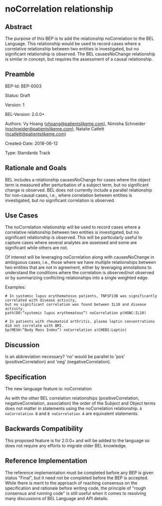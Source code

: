 # noCorrelation relationship

## Abstract

The purpose of this BEP is to add the relationship noCorrelation to the BEL Language. This relationship would be used to record cases where a correlative relationship between two entities is investigated, but no significant relationship is observed. The BEL causesNoChange relationship is similar in concept, but requires the assessment of a causal relationship. 

## Preamble

BEP-Id: BEP-0003

Status: Draft

Version: 1

BEL-Version: 2.0.0+

Authors: Vy Hoang (vhoang@patientslikeme.com), Nimisha Schneider (nschneider@patientslikeme.com), Natalie Catlett (ncatlett@patientslikeme.com)

Created-Date: 2018-06-12

Type: Standards Track

## Rationale and Goals

BEL includes a relationship causesNoChange for cases where the object term is measured after perturbation of a subject term, but no significant change is observed. BEL does not currently include a parallel relationship for non-causal cases, i.e., where correlation between entities is investigated, but no significant correlation is observed.

## Use Cases

The noCorrelation relationship will be used to record cases where a correlative relationship between two entities is investigated, but no significant relationship is observed. This will be particularly useful to capture cases where several analytes are assessed and some are significant while others are not. 

Of interest will be leveraging noCorrelation along with causesNoChange in ambiguous cases, i.e., those where we have multiple relationships between two entities that are not in agreement, either by leveraging annotations to understand the conditions where the correlation is observed/not observed or by summarizing conflicting relationships into a single weighted edge.

Examples: 

    # In systemic lupus erythematosus patients, TNFSF13B was significantly correlated with disease activity, 
    but no significant correlation was found between IL10 and disease activity.
    path(DO:“systemic lupus erythematous”) noCorrelation p(HGNC:IL10)

    # In patients with rheumatoid arthritis, plasma leptin concentrations did not correlate with BMI. 
    bp(MESH:“Body Mass Index”) noCorrelation a(CHEBI:Leptin)


## Discussion

Is an abbreviation necessary? 'no' would be parallel to 'pos' (positiveCorrelation) and 'neg' (negativeCorrelation).

## Specification

The new language feature is:
noCorrelation

As with the other BEL correlation relationships (positiveCorrelation, negativeCorrelation, association) the order of the Subject and Object terms does not matter in statements using the noCorrelation relationship. `A noCorrelation B` and `B noCorrelation A` are equivalent statements.

## Backwards Compatibility

This proposed feature is for 2.0.0+ and will be added to the language so does not require any efforts to migrate older BEL knowledge.

## Reference Implementation

The reference implementation must be completed before any BEP is given status "Final", but it need not be completed before the BEP is accepted. While there is merit to the approach of reaching consensus on the specification and rationale before writing code, the principle of "rough consensus and running code" is still useful when it comes to resolving many discussions of BEL Language and API details.

